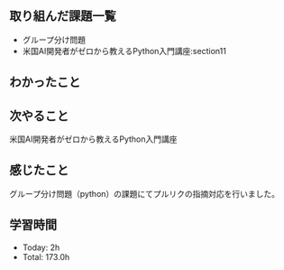 ## 取り組んだ課題一覧
- グループ分け問題
- 米国AI開発者がゼロから教えるPython入門講座:section11
## わかったこと

## 次やること
米国AI開発者がゼロから教えるPython入門講座
## 感じたこと
グループ分け問題（python）の課題にてプルリクの指摘対応を行いました。
## 学習時間
- Today: 2h
- Total: 173.0h
